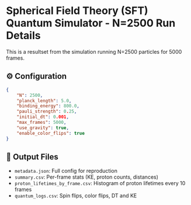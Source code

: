 # Spherical Field Theory (SFT) Quantum Simulator - N=2500 Run Details

This is a resultset from the simulation running N=2500 particles for 5000 frames.

## ⚙️ Configuration

```json
{
    "N": 2500,
    "planck_length": 5.0,
    "binding_energy": 800.0,
    "pauli_strength": 0.25,
    "initial_dt": 0.001,
    "max_frames": 5000,
    "use_gravity": true,
    "enable_color_flips": true
}
```

## 📁 Output Files
- `metadata.json`: Full config for reproduction
- `summary.csv`: Per-frame stats (KE, proton counts, distances)
- `proton_lifetimes_by_frame.csv`: Histogram of proton lifetimes every 10 frames
- `quantum_logs.csv`: Spin flips, color flips, DT and KE